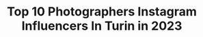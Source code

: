 ---
title: Top 10 Photographers Instagram Influencers In Turin in 2023
description: >-
  Find top photographers Instagram influencers in Turin in 2023. Most popular hashtags: #ig #portrait #italy #italian.
platform: Instagram
hits: 20
text_top: Identify the most popular Instagram influencers on inBeat.
text_bottom: inBeat holds 20 Instagram influencers like this in Turin, Italy for you to pitch.
profiles:
  - username: "aluttoluca"
    fullname: >-
      Luca
    bio: >-
      📸 Portrait photographer 🇮🇹 Turin - Italy Donation / Donazioni :
    location: "Italy"
    followers: 33986
    engagement: 326
    commentsToLikes: 0.059429
    id: ck5hhig5b8e7g0i11tx6xulbw
    verified: false
    hashtags: "#portraitpage, #ig, #vscoportrait, #profile"
  - username: "il_galota"
    fullname: >-
      ...𝗔𝗡𝗚𝗘𝗟𝗢 𝗚𝗔𝗟𝗢𝗧𝗔... 😇©️
    bio: >-
      🇮🇲 𝚂𝙸𝙲𝙸𝙻𝚈, 𝚂𝙲𝙸𝙲𝙻𝙸, 𝙸𝚃𝙰𝙻𝚈 🇮🇹 📱 𝙸𝙿𝙷𝙾𝙽𝙴 𝙿𝚁𝙾 𝙼𝙰𝚇  📷 𝙲𝙰𝙽𝙾𝙽 𝙴𝙾𝚂 𝟷𝟹𝟶𝟶𝙳 📌𝙰𝙳𝙼𝙸𝙽 𝙾𝙵: -@torinodigitale -@borghi_cartoline
    location: "Italy"
    followers: 5382
    engagement: 2825
    commentsToLikes: 0.058575
    id: ck6ufbdpew1qd0j71umk82hu6
    verified: false
    hashtags: "#verso, #village, #neverstopexploring, #sicilianinsta"
  - username: "nasario_giubergia"
    fullname: >-
      Nasario Giubergia
    bio: >-
      👔Menswear and Lifestyle ✒️Men's Fashion Editor for @d_art.it 📸Photographer 📍Turin 🇮🇹 Info and collabs: nany.jbg@gmail.com #nasariogiubergia
    location: "Italy"
    followers: 85637
    engagement: 204
    commentsToLikes: 0.068947
    id: ck8tb07qctteo0j78q8bz879f
    verified: false
    hashtags: "#nasariogiubergia, #summer, #igers, #adventuretime"
  - username: "steor_it"
    fullname: >-
      Stefano Rubino
    bio: >-
      Photographer 📍Turin 🇮🇹Italy Portraits Lover
    location: "Italy"
    followers: 3721
    engagement: 1001
    commentsToLikes: 0.067712
    id: ck5bzxisus0zf0i11n16w0kcr
    verified: false
    hashtags: "#theworldofportraits, #majestic, #burnmagazine, #moodyports"
  - username: "giuse_joseph"
    fullname: >-
      © Giuse Joseph - Videomaker
    bio: >-
      📍 Turin IT and beyond ✈️ 🎥 Filmmaker || Photographer || Director 📸 Canon 5D mark iii || Sony Alpha 7S ii || Mavic Air ✏️ DM or Email for contacts
    location: "Italy"
    followers: 13670
    engagement: 130
    commentsToLikes: 0.046762
    id: ck14guqwz74lt0i192gmg5z09
    verified: false
    hashtags: "#photography, #backstage, #portrait, #photographer"
  - username: "floraiones"
    fullname: >-
      Flora Iones
    bio: >-
      📍Italy 🇮🇹 /Turin /Bologna ✨Start in 26 NOV 2019 🔛Work hard to improve yourself and then just follow your instinct. And take lots of photos. Love wins.
    location: "Italy"
    followers: 152401
    engagement: 238
    commentsToLikes: 0.070803
    id: ck8tcby0wyzgl0j78xlcnxvwd
    verified: false
    hashtags: "#vibes, #italiangirl, #fashionblogger, #switzerland"
  - username: "navid.nasri"
    fullname: >-
      Navid Nasri | Photographer
    bio: >-
      Freelance photographer. specialized in portrait and fashion styles for influencers. Book for different countries: navid.nasri@gmail.com Paris - Lyon
    location: "Italy"
    followers: 3541
    engagement: 1875
    commentsToLikes: 0.053847
    id: ck6ubfw5q9bx10j71fmh0g8ff
    verified: false
    hashtags: "#eiffeltower, #topeuropephotos, #portrait, #travelblogger"
  - username: "nicodsn"
    fullname: >-
      Nico Schneider Ruatta
    bio: >-
      Fashion and Wildlife Photographer, Art Director and Social Media Strategist between Turin and Milan. IED Graduate.
    location: "Italy"
    followers: 33939
    engagement: 72
    commentsToLikes: 0.012517
    id: ck6txe9cbxc040j71kf61g862
    verified: false
    hashtags: "#ai2023, #mfw, #woman, #fw2023"
  - username: "simococco"
    fullname: >-
      Simo | Photo & Hiking
    bio: >-
      📷 Outdoor & Travel Photographer 🥾 Hiking Guide | Certified GAE 🚁 Certified Drone Pilot 🌎 Trekking, Hiking, Tour in Italy and all over the world
    location: "Italy"
    followers: 10279
    engagement: 862
    commentsToLikes: 0.026737
    id: ck134elmew2ko0i19ang18zs7
    verified: false
    hashtags: "#viverelavalledaosta, #mountainlovers, #wanderfolk, #trentinoaltoadige"
  - username: "gabrielegalimbertiphoto"
    fullname: >-
      Gabriele Galimberti
    bio: >-
      Photographer. National Geographic contributor @natgeo / @natgeotravel / @natgeointhefield - Member of @thephotosociety and @river_boom
    location: "Italy"
    followers: 213126
    engagement: 315
    commentsToLikes: 0.013135
    id: ck0ucadumgbod0i19ffkc9mx0
    verified: true
    hashtags: "#milan, #milano, #italy, #quarantine"
---